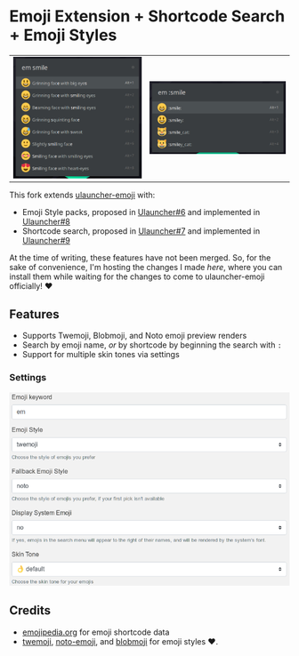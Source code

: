 # Emoji Extension + Shortcode Search + Emoji Styles

<table>
  <tr>
    <td><img src="screenshots/search.png"></td>
    <td><img src="screenshots/shortcode-search.png"></td>
  </tr>
</table>

This fork extends [ulauncher-emoji](https://github.com/Ulauncher/ulauncher-emoji) with:
- Emoji Style packs, proposed in [Ulauncher#6](https://github.com/Ulauncher/ulauncher-emoji/issues/6) and implemented in [Ulauncher#8](https://github.com/Ulauncher/ulauncher-emoji/pull/8)
- Shortcode search, proposed in [Ulauncher#7](https://github.com/Ulauncher/ulauncher-emoji/issues/6) and implemented in [Ulauncher#9](https://github.com/Ulauncher/ulauncher-emoji/pull/9)

At the time of writing, these features have not been merged. So, for the sake of convenience, I'm hosting the changes I made *here*, where you can install them while waiting for the changes to come to ulauncher-emoji officially! :heart:

## Features

- Supports Twemoji, Blobmoji, and Noto emoji preview renders
- Search by emoji name, *or* by shortcode by beginning the search with `:`
- Support for multiple skin tones via settings

### Settings

![](screenshots/preferences.png)

## Credits

- [emojipedia.org](https://emojipedia.org/) for emoji shortcode data
- [twemoji](https://github.com/twitter/twemoji), [noto-emoji](https://github.com/googlefonts/noto-emoji), and [blobmoji](https://github.com/C1710/blobmoji) for emoji styles :heart:.
